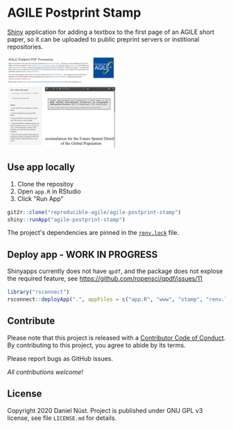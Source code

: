# AGILE Postprint Stamp

[Shiny](https://shiny.rstudio.com/) application for adding a textbox to the first page of an AGILE short paper, so it can be uploaded to public preprint servers or institional repositories.

<!--
## Use app online

👉👉 **https://dnlnst.shinyapps.io/agile-postprint-stamp/** 👈👈
-->

<img src="agile-postprint-stamp.png" title="Application screenshot" width="50%" />

## Use app locally

1. Clone the repositoy
2. Open `app.R` in RStudio
3. Click "Run App"

```r
git2r::clone("reproducible-agile/agile-postprint-stamp")
shiny::runApp("agile-postprint-stamp")
```

The project's dependencies are pinned in the [`renv.lock`](https://rstudio.github.io/renv/articles/lockfile.html) file.

## Deploy app - WORK IN PROGRESS

Shinyapps currently does not have `qpdf`, and the package does not explose the required feature, see https://github.com/ropensci/qpdf/issues/11

```r
library("rsconnect")
rsconnect::deployApp(".", appFiles = c("app.R", "www", "stamp", "renv.lock"))
```

## Contribute

Please note that this project is released with a [Contributor Code of Conduct](https://contributor-covenant.org/version/2/0/CODE_OF_CONDUCT.html).
By contributing to this project, you agree to abide by its terms.

Please report bugs as GitHub issues.

_All contributions welcome!_

## License

Copyright 2020 Daniel Nüst. Project is published under GNU GPL v3 license, see file `LICENSE.md` for details.
